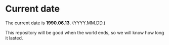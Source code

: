 # Current date

The current date is **1990.06.13.** (YYYY.MM.DD.)

This repository will be good when the world ends, so we will know how long it lasted.
